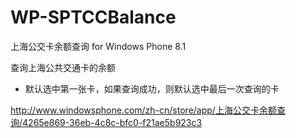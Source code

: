 # WP-SPTCCBalance
上海公交卡余额查询 for Windows Phone 8.1

查询上海公共交通卡的余额
- 默认选中第一张卡，如果查询成功，则默认选中最后一次查询的卡

http://www.windowsphone.com/zh-cn/store/app/上海公交卡余额查询/4265e869-36eb-4c8c-bfc0-f21ae5b923c3 
